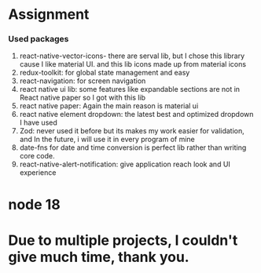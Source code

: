 # Assignment

### Used packages
1. react-native-vector-icons- there are serval lib, but I chose this library cause I like material UI. and this lib icons made up from material icons
2. redux-toolkit: for global state management and easy
3. react-navigation: for screen navigation
4. react native ui lib: some features like expandable sections are not in React native paper so I got with this lib
5. react native paper: Again the main reason is material ui
6. react native element dropdown: the latest best and optimized dropdown I have used
7. Zod: never used it before but its makes my work easier for validation, and In the future, i will use it in every program of mine
8. date-fns for date and time conversion is perfect lib rather than writing core code.
9. react-native-alert-notification: give application reach look and UI experience

# node 18

# Due to multiple projects, I couldn't give much time, thank you.
